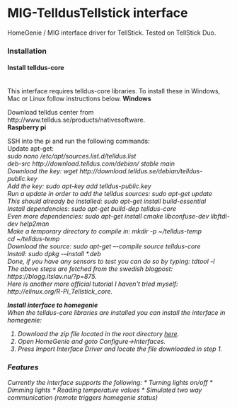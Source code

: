 # MIG-TelldusTellstick interface
HomeGenie / MIG interface driver for TellStick. Tested on TellStick Duo.

<h3>Installation</h3>
<h4>Install telldus-core</h4><br />
This interface requires telldus-core libraries. To install these in Windows, Mac or Linux follow instructions below.
<b>Windows</b>
<p>
Download telldus center from http://www.telldus.se/products/nativesoftware. <br />
<b>Raspberry pi</b><br />
</p>
SSH into the pi and run the following commands: <br />
Update apt-get: <br />
<i>sudo nano /etc/apt/sources.list.d/telldus.list<i /> <br />
deb-src http://download.telldus.com/debian/ stable main <br />
Download the key: wget http://download.telldus.se/debian/telldus-public.key <br />
Add the key: sudo apt-key add telldus-public.key <br />
Run a update in order to add the telldus sources: sudo apt-get update <br />
This should already be installed: sudo apt-get install build-essential <br />
Install dependencies: sudo apt-get build-dep telldus-core <br />
Even more dependencies: sudo apt-get install cmake libconfuse-dev libftdi-dev help2man <br />
Make a temporary directory to compile in: mkdir -p ~/telldus-temp <br />
cd ~/telldus-temp<br />
Download the source: sudo apt-get –-compile source telldus-core <br />
Install: sudo dpkg -–install *.deb <br />
Done, if you have any sensors to test you can do so by typing: tdtool -l <br />
The above steps are fetched from the swedish blogpost: https://blogg.itslav.nu/?p=875. <br /> Here is another more official tutorial I haven't tried myself: http://elinux.org/R-Pi_Tellstick_core.

<b>Install interface to homegenie</b><br />
When the telldus-core libraries are installed you can install the interface in homegenie: <br />
<ol>
<li>Download the zip file located in the root directory <a href="https://github.com/swaner/HomeGenieTelldusInterface/raw/master/Tellstick_0_9.zip">here</a>.</li>
<li>Open HomeGenie and goto Configure->Interfaces.</li>
<li>Press Import Interface Driver and locate the file downloaded in step 1.</li>
</ol>

<h3>Features</h3>
Currently the interface supports the following:
* Turning lights on/off
* Dimming lights
* Reading temperature values
* Simulated two way communication (remote triggers homegenie status)
